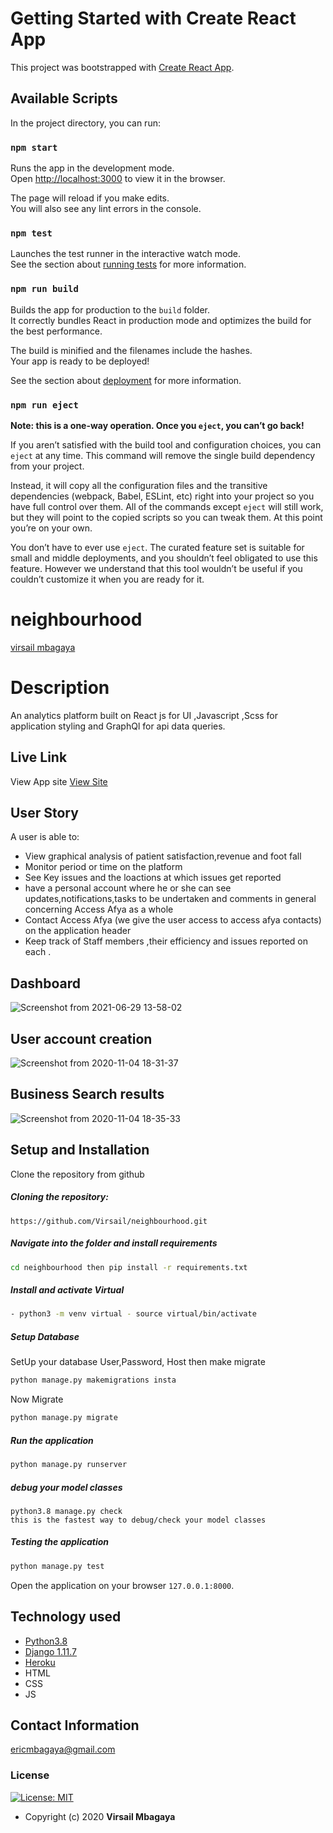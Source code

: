 # Getting Started with Create React App

This project was bootstrapped with [Create React App](https://github.com/facebook/create-react-app).

## Available Scripts

In the project directory, you can run:

### `npm start`

Runs the app in the development mode.\
Open [http://localhost:3000](http://localhost:3000) to view it in the browser.

The page will reload if you make edits.\
You will also see any lint errors in the console.

### `npm test`

Launches the test runner in the interactive watch mode.\
See the section about [running tests](https://facebook.github.io/create-react-app/docs/running-tests) for more information.

### `npm run build`

Builds the app for production to the `build` folder.\
It correctly bundles React in production mode and optimizes the build for the best performance.

The build is minified and the filenames include the hashes.\
Your app is ready to be deployed!

See the section about [deployment](https://facebook.github.io/create-react-app/docs/deployment) for more information.

### `npm run eject`

**Note: this is a one-way operation. Once you `eject`, you can’t go back!**

If you aren’t satisfied with the build tool and configuration choices, you can `eject` at any time. This command will remove the single build dependency from your project.

Instead, it will copy all the configuration files and the transitive dependencies (webpack, Babel, ESLint, etc) right into your project so you have full control over them. All of the commands except `eject` will still work, but they will point to the copied scripts so you can tweak them. At this point you’re on your own.

You don’t have to ever use `eject`. The curated feature set is suitable for small and middle deployments, and you shouldn’t feel obligated to use this feature. However we understand that this tool wouldn’t be useful if you couldn’t customize it when you are ready for it.

# neighbourhood

[virsail mbagaya](https://github.com/virsail)  
  
# Description  
An analytics platform built on React js for UI ,Javascript ,Scss for application styling and GraphQl for api data queries.
##  Live Link  
 View App site [View Site](https://accessafyaplatform.netlify.app/dashboard)  
  
 
## User Story  
A user is able to:
* View graphical analysis of patient satisfaction,revenue and foot fall 
* Monitor period or time on the platform
* See Key issues and the loactions at which issues get reported
* have a personal account where he or she can see updates,notifications,tasks to be undertaken and comments in general concerning Access Afya as a whole
* Contact Access Afya (we give the user access to access afya contacts) on the application header
* Keep track of Staff members ,their efficiency and issues reported on each .
## Dashboard
![Screenshot from 2021-06-29 13-58-02](https://user-images.githubusercontent.com/66640798/123786390-4c585d00-d8e2-11eb-8c7c-d13cc1ce2cfd.png)

## User account creation
![Screenshot from 2020-11-04 18-31-37](https://user-images.githubusercontent.com/66640798/98131182-176b4600-1ecc-11eb-9312-381b2f918574.png)
## Business Search results

![Screenshot from 2020-11-04 18-35-33](https://user-images.githubusercontent.com/66640798/98131786-ad9f6c00-1ecc-11eb-8ce9-a807a03e9cb7.png)
## Setup and Installation  
Clone the repository from github 
##### Cloning the repository:  
 ``` git clone 
 https://github.com/Virsail/neighbourhood.git
```
##### Navigate into the folder and install requirements  
 ```bash 
cd neighbourhood then pip install -r requirements.txt 
```
##### Install and activate Virtual  
 ```bash 
- python3 -m venv virtual - source virtual/bin/activate  
```  

 ##### Setup Database  
  SetUp your database User,Password, Host then make migrate  
 ```bash 
python manage.py makemigrations insta
 ``` 
 Now Migrate  
 ```bash 
 python manage.py migrate 
```
##### Run the application  
 ```bash 
 python manage.py runserver 
``` 
##### debug your model classes
```
python3.8 manage.py check 
this is the fastest way to debug/check your model classes
```
##### Testing the application  
 ```bash 
 python manage.py test 
```
Open the application on your browser `127.0.0.1:8000`.  
  
  
## Technology used  
  
* [Python3.8](https://www.python.org/)  
* [Django 1.11.7](https://docs.djangoproject.com/en/2.2/)  
* [Heroku](https://heroku.com)  
* HTML
* CSS
* JS
  
  
## Contact Information   
ericmbagaya@gmail.com 
  

### License
[![License: MIT](https://img.shields.io/badge/License-MIT-green.svg)](https://opensource.org/licenses/MIT) 
* Copyright (c) 2020 **Virsail Mbagaya**

